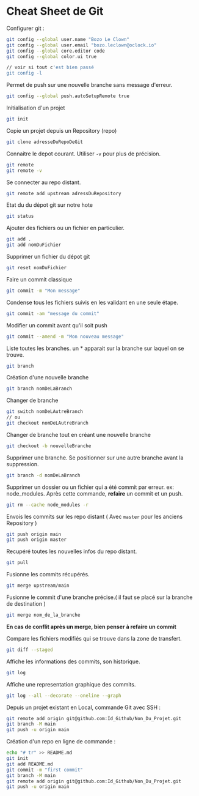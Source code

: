 # Cheat Sheet de Git

Configurer git :

```bash
git config --global user.name "Bozo Le Clown"
git config --global user.email "bozo.leclown@oclock.io"
git config --global core.editor code
git config --global color.ui true
```

```bash
// voir si tout c'est bien passé
git config -l 
```

Permet de push sur une nouvelle branche sans message d'erreur.

```bash
git config --global push.autoSetupRemote true
```

Initialisation d'un projet

```bash
git init
```

Copie un projet depuis un Repository (repo)

```bash
git clone adresseDuRepoDeGit
```

Connaitre le depot courant. Utiliser `-v` pour plus de précision.

```bash
git remote
git remote -v
```

Se connecter au repo distant.

```bash
git remote add upstream adressDuRepository
```

Etat du du dépot git sur notre hote

```bash
git status
```

Ajouter des fichiers ou un fichier en particulier.

```bash
git add . 
git add nomDuFichier
```

Supprimer un fichier du dépot git

```bash
git reset nomDuFichier
```

Faire un commit classique

```bash
git commit -m "Mon message"
```

Condense tous les fichiers suivis en les validant en une seule étape.

```bash
git commit -am "message du commit"
```

Modifier un commit avant qu'il soit push

```bash
git commit --amend -m "Mon nouveau message"
```

Liste toutes les branches. un * apparait sur la branche sur laquel on se trouve.

```bash
git branch
```

Création d'une nouvelle branche

```bash
git branch nomDeLaBranch
```

Changer de branche

```bash
git switch nomDeLAutreBranch
// ou
git checkout nomDeLAutreBranch
```

Changer de branche tout en créant une nouvelle branche

```bash
git checkout -b nouvelleBranche
```

Supprimer une branche. Se positionner sur une autre branche avant la suppression.

```bash
git branch -d nomDeLaBranch
```

Supprimer un dossier ou un fichier qui a été commit par erreur. ex: node_modules.
Après cette commande, **refaire** un commit et un push.

```bash
git rm --cache node_modules -r
```

Envois les commits sur les repo distant ( Avec `master` pour les anciens Repository )

```bash
git push origin main
git push origin master
```

Recupéré toutes les nouvelles infos du repo distant.

```bash
git pull
```

Fusionne les commits récupérés.

```bash
git merge upstream/main
```

Fusionne le commit d'une branche précise.( il faut se placé sur la branche de destination )

```bash
git merge nom_de_la_branche
```

**En cas de conflit après un merge, bien penser à refaire un commit**

Compare les fichiers modifiés qui se trouve dans la zone de transfert.

```bash
git diff --staged
```

Affiche les informations des commits, son historique.

```bash
git log
```

Affiche une representation graphique des commits.

```bash
git log --all --decorate --oneline --graph
```

Depuis un projet existant en Local, commande Git avec SSH :

```bash
git remote add origin git@github.com:Id_Github/Non_Du_Projet.git
git branch -M main
git push -u origin main
```

Création d'un repo en ligne de commande :

```bash
echo "# tr" >> README.md
git init
git add README.md
git commit -m "first commit"
git branch -M main
git remote add origin git@github.com:Id_Github/Non_Du_Projet.git
git push -u origin main
```

```
